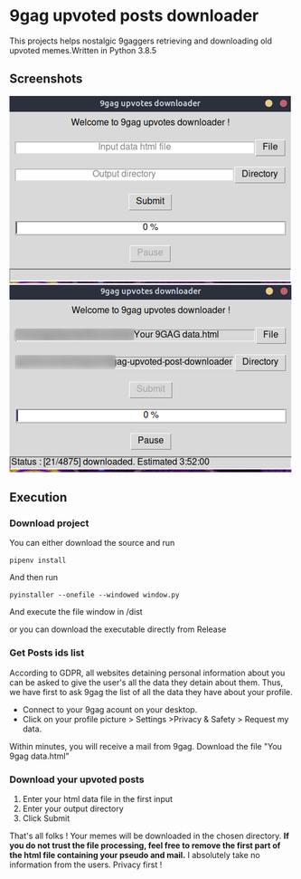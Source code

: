 # 9gag upvoted posts downloader


This projects helps nostalgic 9gaggers retrieving and downloading old upvoted memes.Written in Python 3.8.5

## Screenshots


<img src="img/2020-10-27_12-30.png"/>
<img src="img/2020-10-27_12-31.png"/>

## Execution

### Download project

You can either download the source and run

```
pipenv install

```

And then run 
```
pyinstaller --onefile --windowed window.py
```
And execute the file window in /dist

or you can download the executable directly from Release 


### Get Posts ids list

According to GDPR, all websites detaining personal information about you can be asked to give the user's all the data they detain about them. Thus, we have first to ask 9gag the list of all the data they have about your profile. 

 - Connect to your 9gag acount on your desktop.
 - Click on your profile picture > Settings >Privacy & Safety > Request my data.

Within minutes, you will receive a mail from 9gag. Download the file "You 9gag data.html"


### Download your upvoted posts

1. Enter your html data file in the first input
2. Enter your output directory
3. Click Submit


That's all folks ! Your memes will be downloaded in the chosen directory. 
**If you do not trust the file processing, feel free to remove the first part of the html file containing your pseudo and mail.** 
I absolutely take no information from the users. Privacy first ! 


